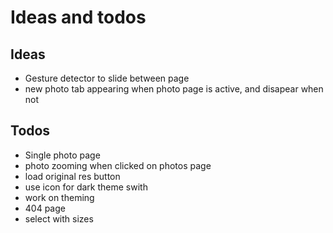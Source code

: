 # Ideas and todos

## Ideas

* Gesture detector to slide between page
* new photo tab appearing when photo page is active, and disapear when not

## Todos

* Single photo page
* photo zooming when clicked on photos page
* load original res button
* use icon for dark theme swith
* work on theming
* 404 page
* select with sizes
